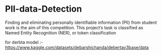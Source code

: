 # PII-data-Detection

Finding and eliminating personally identifiable information (PII) from student
work is the aim of this competition. This project’s task is classified as Named
Entity Recognition (NER), or token classification

for derbta model :-https://www.kaggle.com/datasets/debarshichanda/debertav3base/data
